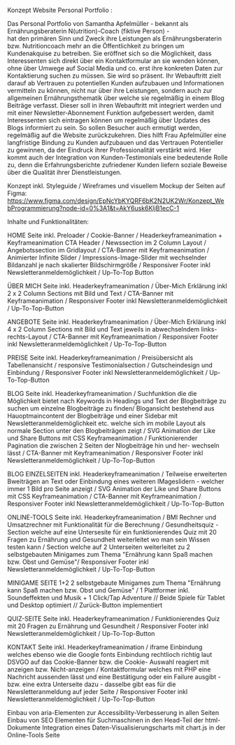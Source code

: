 Konzept Website Personal Portfolio :

Das Personal Portfolio von Samantha Apfelmüller - bekannt als Ernährungsberaterin N(utrition)-Coach (fiktive Person) -  
hat den primären  Sinn und Zweck ihre Leistungen als Ernährungsberaterin bzw. Nutritioncoach mehr an die Öffentlichkeit zu bringen um Kundenakquise zu betreiben.
Sie eröffnet sich so die Möglichkeit, dass Interessenten sich direkt über ein Kontaktformular an sie wenden können, 
ohne über Umwege auf Social Media und co. erst ihre konkreten Daten zur Kontaktierung suchen zu müssen. Sie wird so präsent.
Ihr Webauftritt zielt darauf ab Vertrauen zu potentiellen Kunden aufzubauen und Informationen vermitteln zu können, 
nicht nur über ihre Leistungen, sondern auch zur allgemeinen Ernährungsthematik über welche sie regelmäßig in einem Blog Beiträge verfasst.
Dieser soll in ihren Webauftritt mit integriert werden und mit einer Newsletter-Abonnement Funktion aufgebessert werden, 
damit Interessenten sich eintragen können um regelmäßig über Updates des Blogs informiert zu sein.
So sollen Besucher auch ermutigt werden, regelmäßig auf die Website zurückzukehren. Dies hilft Frau Apfelmüller eine 
langfristige Bindung zu Kunden aufzubauen und das Vertrauen Potentieller zu gewinnen, da der Eindruck ihrer Professionalität verstärkt wird.
Hier kommt auch der Integration von Kunden-Testimonials eine bedeutende Rolle zu, 
denn die Erfahrungsberichte zufriedener Kunden liefern soziale Beweise über die Qualität ihrer Dienstleistungen.

Konzept inkl. Styleguide / Wireframes und visuellem Mockup der Seiten auf Figma:
https://www.figma.com/design/EpNcYbKYQRF6bK2N2UK2Wr/Konzept_WebProgrammierung?node-id=0%3A1&t=AkY6usk6KljB1ecC-1

Inhalte und Funktionalitäten:

HOME Seite inkl. Preloader / Cookie-Banner / Headerkeyframeanimation + Keyframeanimation CTA Header / Newssection im 2 Column Layout / Angebotssection im Gridlayout / CTA-Banner mit Keyframeanimation / Animierter Infinite Slider / Impressions-Image-Slider mit wechselnder Bildanzahl je nach skalierter Bildschirmgröße / Responsiver Footer inkl Newsletteranmeldemöglichkeit / Up-To-Top Button

ÜBER MICH Seite inkl.  Headerkeyframeanimation / Über-Mich Erklärung inkl 2 x 2 Column Sections mit Bild und Text / CTA-Banner mit Keyframeanimation / Responsiver Footer inkl Newsletteranmeldemöglichkeit / Up-To-Top-Button

ANGEBOTE Seite inkl.  Headerkeyframeanimation / Über-Mich Erklärung inkl 4 x 2 Column Sections mit Bild und Text jeweils in abwechselndem links-rechts-Layout / CTA-Banner mit Keyframeanimation / Responsiver Footer inkl Newsletteranmeldemöglichkeit / Up-To-Top-Button

PREISE Seite inkl.  Headerkeyframeanimation / Preisübersicht als Tabellenansicht / responsive Testimonialsection / Gutscheindesign und Einbindung  / Responsiver Footer inkl Newsletteranmeldemöglichkeit / Up-To-Top-Button

BLOG Seite inkl.  Headerkeyframeanimation / Suchfunktion die die Möglichkeit bietet nach Keywords in Headings und Text der Blogbeiträge zu suchen um einzelne Blogbeiträge zu finden/ Blogansicht bestehend aus Hauoptmaincontent der Blogbeiträge und einer Sidebar mit Newsletteranmeldemöglichkeit etc. welche sich im mobile Layout als normale Section unter den Blogbeiträgen zeigt / SVG Animation der Like und Share Buttons mit CSS Keyframeanimation / Funktionierender Pagination die zwischen 2 Seiten der Nlogbeiträge hin und her- wechseln lässt / CTA-Banner mit Keyframeanimation / Responsiver Footer inkl Newsletteranmeldemöglichkeit / Up-To-Top-Button

BLOG EINZELSEITEN inkl.  Headerkeyframeanimation / Teilweise erweiterten Bweiträgen an Text oder Einbindung eines weiteren IMageslidern - welcher immer 1 Bild pro Seite anzeigt / SVG Animation der Like und Share Buttons mit CSS Keyframeanimation / CTA-Banner mit Keyframeanimation / Responsiver Footer inkl Newsletteranmeldemöglichkeit / Up-To-Top-Button

ONLINE-TOOLS Seite inkl.  Headerkeyframeanimation / BMI Rechner und Umsatzrechner mit Funktionalität für die Berechnung / Gesundheitsquiz - Section welche auf eine Untersesite für ein funktionierendes Quiz mit 20 Fragen zu Ernährung und Gesundheit weiterleitet wo man sein Wissen testen kann / Section welche auf 2 Unterseiten weiterleitet zu 2 selbstgebauten Minigames zum Thema "Ernährung kann Spaß machen bzw. Obst und Gemüse"/ Responsiver Footer inkl Newsletteranmeldemöglichkeit / Up-To-Top-Button

MINIGAME SEITE 1+2 2 selbstgebaute Minigames zum Thema "Ernährung kann Spaß machen bzw. Obst und Gemüse" / 1 Plattformer inkl. Soundeffekten und Musik + 1 Click/Tap Adventure // Beide Spiele für Tablet und Desktop optimiert // Zurück-Button implementiert

QUIZ-SEITE Seite inkl.  Headerkeyframeanimation / Funktionierendes Quiz mit 20 Fragen zu Ernährung und Gesundheit / Responsiver Footer inkl Newsletteranmeldemöglichkeit / Up-To-Top-Button

KONTAKT Seite inkl.  Headerkeyframeanimation / iframe Einbindung welches ebenso wie die Google fonts Einbindung rechtlioch richtig laut DSVGO auf das Cookie-Banner bzw. die Cookie- Auswahl reagiert mit anzeigen bzw. Nicht-anzeigen / Kontaktformular welches mit PHP eine Nachricht aussenden lässt und  eine Bestätigung oder ein Failure ausgibt - bzw. eine extra Unterseite dazu - dasselbe gibt eas für die Newsletteranmeldung auf jeder Seite / Responsiver Footer inkl Newsletteranmeldemöglichkeit / Up-To-Top-Button

Einbau von aria-Elementen zur Accessibility-Verbesserung in allen Seiten
Einbau von SEO Elementen für Suchmaschinen in den Head-Teil der html-Dokumente
Integration eines Daten-Visualisierungscharts mit chart.js in der Online-Tools Seite
